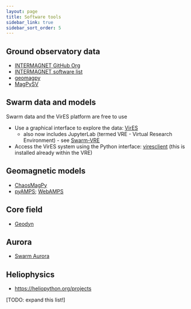 ```yaml
---
layout: page
title: Software tools
sidebar_link: true
sidebar_sort_order: 5
---
```


## Ground observatory data

- [INTERMAGNET GitHub Org](https://github.com/INTERMAGNET)
- [INTERMAGNET software list](https://intermagnet.github.io/software.html)
- [geomagpy](https://github.com/geomagpy)
- [MagPySV](https://magpysv.readthedocs.io/)

## Swarm data and models

Swarm data and the VirES platform are free to use

- Use a graphical interface to explore the data: [VirES](http://vires.services)
  - also now includes JupyterLab (termed VRE - Virtual Research Environment) - see [Swarm-VRE](https://swarm-vre.readthedocs.io)
- Access the VirES system using the Python interface: [viresclient](http://viresclient.readthedocs.io) (this is installed already within the VRE)

## Geomagnetic models
- [ChaosMagPy](https://github.com/ancklo/ChaosMagPy)
- [pyAMPS](https://github.com/klaundal/pyAMPS/); [WebAMPS](https://birkeland.uib.no/data/amps/)

## Core field
- [Geodyn](https://geodyn.univ-grenoble-alpes.fr)

## Aurora
- [Swarm Aurora](https://swarm-aurora.com/)

## Heliophysics
- <https://heliopython.org/projects>

[TODO: expand this list!]
